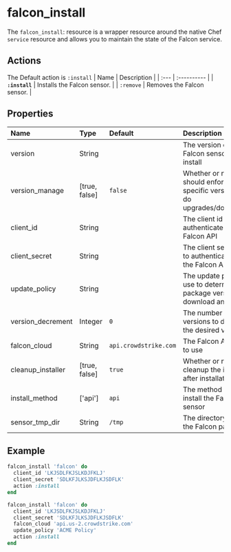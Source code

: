# falcon_install

The `falcon_install`: resource is a wrapper resource around the native Chef `service` resource and allows you to maintain the state of the Falcon service.

## Actions

The Default action is `:install`
| Name | Description |
| :--- | :---------- |
| **`:install`** | Installs the Falcon sensor. |
| `:remove` | Removes the Falcon sensor. |

## Properties

| Name | Type | Default | Description |
| :--- | :--- | :------ | :---------- |
| version | String |  | The version of the Falcon sensor to install
| version_manage | [true, false] | `false` | Whether or not Chef should enforce a specific version and do upgrades/downgrades
| client_id | String |  | The client id used to authenticate with the Falcon API
| client_secret | String |  | The client secret used to authenticate with the Falcon API
| update_policy | String |  | The update policy to use to determine the package version to download and install
| version_decrement | Integer | `0` | The number of versions to decrement the desired version by
| falcon_cloud | String | `api.crowdstrike.com` | The Falcon API cloud to use
| cleanup_installer | [true, false] | `true` | Whether or not to cleanup the installer after installation
| install_method | ['api'] | `api` | The method to use to install the Falcon sensor
| sensor_tmp_dir | String | `/tmp` | The directory to stage the Falcon package in

## Example

```ruby
falcon_install 'falcon' do
  client_id 'LKJSDLFKJSLKDJFKLJ'
  client_secret 'SDLKFJLKSJDFLKJSDFLK'
  action :install
end
```

```ruby
falcon_install 'falcon' do
  client_id 'LKJSDLFKJSLKDJFKLJ'
  client_secret 'SDLKFJLKSJDFLKJSDFLK'
  falcon_cloud 'api.us-2.crowdstrike.com'
  update_policy 'ACME Policy'
  action :install
end
```
